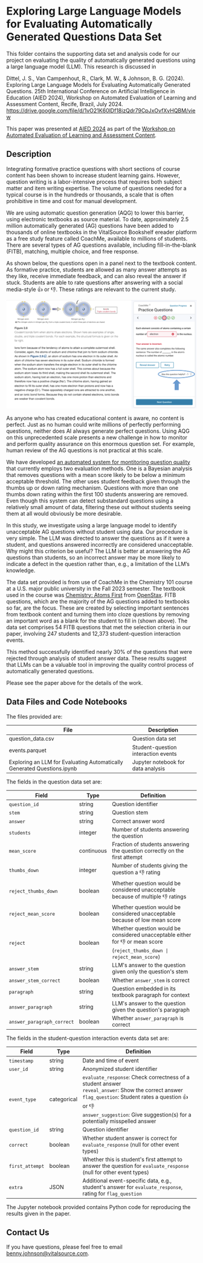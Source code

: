 # Exploring Large Language Models for Evaluating Automatically Generated Questions Data Set

This folder contains the supporting data set and analysis code for our
project on evaluating the quality of automatically generated questions
using a large language model (LLM). This research is discussed in

Dittel, J. S., Van Campenhout, R., Clark, M. W., & Johnson,
B. G. (2024). Exploring Large Language Models for Evaluating
Automatically Generated Questions. 25th International Conference on
Artificial Intelligence in Education (AIED 2024), Workshop on
Automated Evaluation of Learning and Assessment Content, Recife,
Brazil, July
2024. https://drive.google.com/file/d/1vO21K60lDf18izQdr79CpJxOvfXvHQBM/view

This paper was presented at [AIED
2024](https://aied2024.cesar.school/) as part of the [Workshop on
Automated Evaluation of Learning and Assessment
Content](https://sites.google.com/view/eval-lac-2024/program?authuser=0).

## Description

Integrating formative practice questions with short sections of course
content has been shown to increase student learning gains. However,
question writing is a labor-intensive process that requires both
subject matter and item writing expertise. The volume of questions
needed for a typical course is in the hundreds or thousands, a scale
that is often prohibitive in time and cost for manual development.

We are using automatic question generation (AQG) to lower this
barrier, using electronic textbooks as source material. To date,
approximately 2.5 million automatically generated (AG) questions have
been added to thousands of online textbooks in the VitalSource
Bookshelf ereader platform as a free study feature called CoachMe,
available to millions of students. There are several types of AG
questions available, including fill-in-the-blank (FITB), matching,
multiple choice, and free response.

As shown below, the questions open in a panel next to the textbook
content. As formative practice, students are allowed as many answer
attempts as they like, receive immediate feedback, and can also reveal
the answer if stuck. Students are able to rate questions after
answering with a social media-style :+1: or :-1:. These ratings are
relevant to the current study.

<p align="center">
<img alt="A FITB formative practice question in a chemistry textbook." src="./CoachMe_screenshot.png"/>
</p>

As anyone who has created educational content is aware, no content is
perfect. Just as no human could write millions of perfectly performing
questions, neither does AI always generate perfect questions. Using
AQG on this unprecedented scale presents a new challenge in how to
monitor and perform quality assurance on this enormous question set.
For example, human review of the AG questions is not practical at this
scale.

We have developed [an automated system for montitoring question
quality](https://link.springer.com/chapter/10.1007/978-3-031-34735-1_22)
that currently employs two evaluation methods. One is a Bayesian
analysis that removes questions with a mean score likely to be below a
minimum acceptable threshold. The other uses student feedback given
through the thumbs up or down rating mechanism. Questions with more
than one thumbs down rating within the first 100 students answering
are removed. Even though this system can detect substandard questions
using a relatively small amount of data, filtering these out without
students seeing them at all would obviously be more desirable.

In this study, we investigate using a large language model to identify
unacceptable AG questions without student using data. Our procedure is
very simple. The LLM was directed to answer the questions as if it
were a student, and questions answered incorrectly are considered
unacceptable.  Why might this criterion be useful? The LLM is better
at answering the AG questions than students, so an incorrect answer
may be more likely to indicate a defect in the question rather than,
e.g., a limitation of the LLM’s knowledge.

The data set provided is from use of CoachMe in the Chemistry 101
course at a U.S. major public university in the Fall 2023
semester. The textbook used in the course was [Chemistry: Atoms
First](https://openstax.org/details/books/chemistry-atoms-first-2e)
from [OpenStax](https://openstax.org/). FITB questions, which are the
majority of the AG questions added to textbooks so far, are the
focus. These are created by selecting important sentences from
textbook content and turning them into cloze questions by removing an
important word as a blank for the student to fill in (shown
above). The data set comprises 54 FITB questions that met the
selection criteria in our paper, involving 247 students and 12,373
student-question interaction events.

This method successfully identified nearly 30% of the questions that
were rejected through analysis of student answer data. These results
suggest that LLMs can be a valuable tool in improving the quality
control process of automatically generated questions.

Please see the paper above for the details of the work.

## Data Files and Code Notebooks

The files provided are:

File | Description
-----|------------
question_data.csv | Question data set
events.parquet | Student-question interaction events
Exploring an LLM for Evaluating Automatically Generated Questions.ipynb | Jupyter notebook for data analysis

The fields in the question data set are:

Field | Type | Definition
------|------|-----------
`question_id` | string | Question identifier
`stem` | string | Question stem
`answer` | string | Correct answer word
`students` | integer | Number of students answering the question
`mean_score` | continuous | Fraction of students answering the question correctly on the first attempt
`thumbs_down` | integer | Number of students giving the question a :-1: rating
`reject_thumbs_down` | boolean | Whether question would be considered unacceptable because of multiple :-1: ratings
`reject_mean_score` | boolean | Whether question would be considered unacceptable because of low mean score
`reject` | boolean | Whether question would be considered unacceptable either for :-1: or mean score (`reject_thumbs_down \| reject_mean_score`)
`answer_stem` | string | LLM's answer to the question given only the question's stem
`answer_stem_correct` | boolean | Whether `answer_stem` is correct
`paragraph` | string | Question embedded in its textbook paragraph for context
`answer_paragraph` | string | LLM's answer to the question given the question's paragraph
`answer_paragraph_correct` | boolean | Whether `answer_paragraph` is correct

The fields in the student-question interaction events data set are:

Field | Type | Definition
------|------|-----------
`timestamp` | string | Date and time of event
`user_id` | string | Anonymized student identifier
`event_type` | categorical | `evaluate_response`: Check correctness of a student answer<br>`reveal_answer`: Show the correct answer<br>`flag_question`: Student rates a question :+1: or :-1:<br>`answer_suggestion`: Give suggestion(s) for a potentially misspelled answer
`question_id` | string | Question identifier
`correct` | boolean | Whether student answer is correct for `evaluate_response` (null for other event types)
`first_attempt` | boolean | Whether this is student's first attempt to answer the question for `evaluate_response` (null for other event types)
`extra` | JSON | Additional event-specific data, e.g., student's answer for `evaluate_response`, rating for `flag_question`

The Jupyter notebook provided contains Python code for reproducing the
results given in the paper.

## Contact Us

If you have questions, please feel free to email benny.johnson@vitalsource.com.
